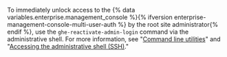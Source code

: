 To immediately unlock access to the {% data variables.enterprise.management_console %}{% ifversion enterprise-management-console-multi-user-auth %} by the root site administrator{% endif %}, use the `ghe-reactivate-admin-login` command via the administrative shell. For more information, see "[Command line utilities](/enterprise/admin/guides/installation/command-line-utilities#ghe-reactivate-admin-login)" and "[Accessing the administrative shell (SSH)](/enterprise/admin/guides/installation/accessing-the-administrative-shell-ssh/)."
